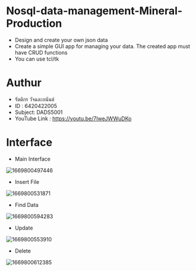 # Nosql-data-management-Mineral-Production
- Design and create your own json data
- Create a simple GUI app for managing your data. The created app must have CRUD functions
- You can use tcl/tk

# Authur
- รัตติกร วัจฉละอนันต์ 
- ID : 6420422005
- Subject: DADS5001
- YouTube Link : https://youtu.be/7IweJWWuDKo

# Interface
- Main Interface

![1669800497446](https://user-images.githubusercontent.com/115729860/204762809-c8cfac1c-4c53-4ee2-94d8-a540a6b98a63.jpg)

- Insert File

![1669800531871](https://user-images.githubusercontent.com/115729860/204762940-4a9b7871-ec65-47b2-abc8-837bb2182888.jpg)

- Find Data 

![1669800594283](https://user-images.githubusercontent.com/115729860/204763307-a6617af3-3c0c-467c-aa26-062650e0a4fa.jpg)

- Update 

![1669800553910](https://user-images.githubusercontent.com/115729860/204763045-ce06105a-e399-4172-906c-3faaf3687882.jpg)

- Delete 

![1669800612385](https://user-images.githubusercontent.com/115729860/204763184-bc747f83-fd7b-4dc8-b762-26f0f15bc5bb.jpg)



